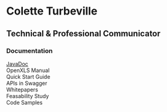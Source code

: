 
<h1>Colette Turbeville</h1>
<h2>Technical & Professional Communicator</h2>
<h3>Documentation</h3>
<a href="https://colette27.github.io/Docs/api/" target= "newWin">JavaDoc</a>
</BR>
OpenXLS Manual
</BR>
Quick Start Guide
</BR>
APIs in Swagger
</BR>
Whitepapers 
</BR>
Feasability Study 
</BR>
Code Samples 
</BR>


